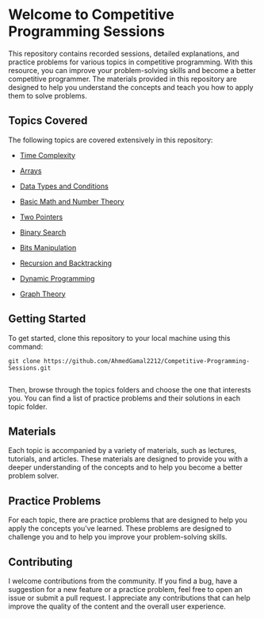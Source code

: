 # Welcome to Competitive Programming Sessions

This repository contains recorded sessions, detailed explanations, and practice problems for various topics in competitive programming. With this resource, you can improve your problem-solving skills and become a better competitive programmer. The materials provided in this repository are designed to help you understand the concepts and teach you how to apply them to solve problems.

## **Topics Covered**

The following topics are covered extensively in this repository:

- [Time Complexity](https://github.com/AhmedGamal2212/Competitive-Programming-Sessions/tree/master/)
-   [Arrays](https://github.com/AhmedGamal2212/Competitive-Programming-Sessions/tree/master/Arrays)
-   [Data Types and Conditions](https://github.com/AhmedGamal2212/Competitive-Programming-Sessions/tree/master/Data%20Types%20%26%20Conditions)
-   [Basic Math and Number Theory](https://github.com/AhmedGamal2212/Competitive-Programming-Sessions/tree/master/Basic%20Math%20%26%20Number%20Theory)
-   [Two Pointers](https://github.com/AhmedGamal2212/Competitive-Programming-Sessions/tree/master/Two%20Pointers)
-   [Binary Search](https://github.com/AhmedGamal2212/Competitive-Programming-Sessions/tree/master/Binary%20Search)
-   [Bits Manipulation](https://github.com/AhmedGamal2212/Competitive-Programming-Sessions/tree/master/Bits%20Manipulation)
-   [Recursion and Backtracking](https://github.com/AhmedGamal2212/Competitive-Programming-Sessions/tree/master/Recursion%20%26%20Backtracking)

-   [Dynamic Programming](https://github.com/AhmedGamal2212/Competitive-Programming-Sessions/tree/master/Dynamic%20Programming)

-   [Graph Theory](https://github.com/AhmedGamal2212/Competitive-Programming-Sessions/tree/master/Graph%20Theory)

## Getting Started

To get started, clone this repository to your local machine using this command:

```
git clone https://github.com/AhmedGamal2212/Competitive-Programming-Sessions.git


```

Then, browse through the topics folders and choose the one that interests you. You can find a list of practice problems and their solutions in each topic folder.

## **Materials**

Each topic is accompanied by a variety of materials, such as lectures, tutorials, and articles. These materials are designed to provide you with a deeper understanding of the concepts and to help you become a better problem solver.

## **Practice Problems**

For each topic, there are practice problems that are designed to help you apply the concepts you've learned. These problems are designed to challenge you and to help you improve your problem-solving skills.

## Contributing

I welcome contributions from the community. If you find a bug, have a suggestion for a new feature or a practice problem, feel free to open an issue or submit a pull request. I appreciate any contributions that can help improve the quality of the content and the overall user experience.